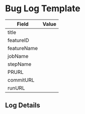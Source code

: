 # Bug Log Template

| Field | Value |
|-------|-------|
| title |  |
| featureID |  |
| featureName |  |
| jobName |  |
| stepName |  |
| PRURL |  |
| commitURL |  |
| runURL |  |

## Log Details
